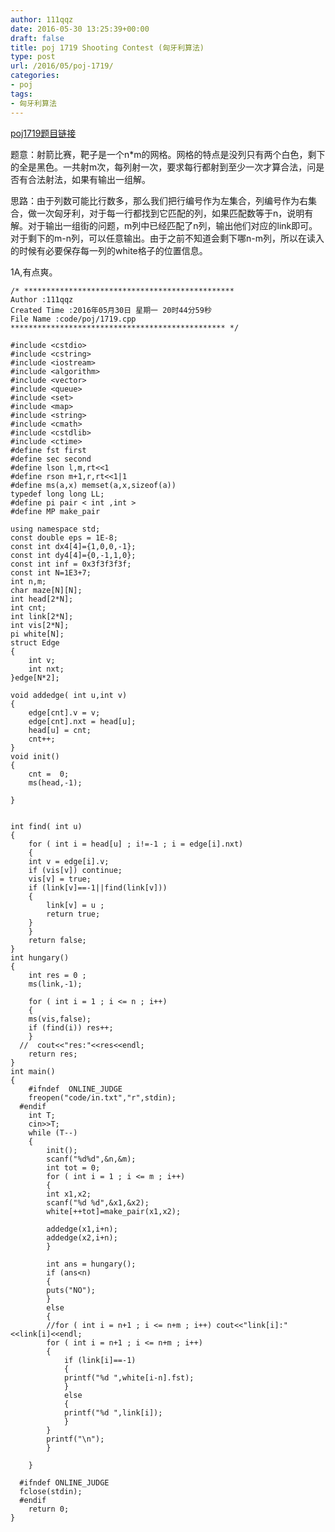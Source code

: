 ```yaml
---
author: 111qqz
date: 2016-05-30 13:25:39+00:00
draft: false
title: poj 1719 Shooting Contest (匈牙利算法)
type: post
url: /2016/05/poj-1719/
categories:
- poj
tags:
- 匈牙利算法
---
```


[poj1719题目链接](http://poj.org/problem?id=1719)

题意：射箭比赛，靶子是一个n*m的网格。网格的特点是没列只有两个白色，剩下的全是黑色。一共射m次，每列射一次，要求每行都射到至少一次才算合法，问是否有合法射法，如果有输出一组解。

思路：由于列数可能比行数多，那么我们把行编号作为左集合，列编号作为右集合，做一次匈牙利，对于每一行都找到它匹配的列，如果匹配数等于n，说明有解。对于输出一组街的问题，m列中已经匹配了n列，输出他们对应的link即可。对于剩下的m-n列，可以任意输出。由于之前不知道会剩下哪n-m列，所以在读入的时候有必要保存每一列的white格子的位置信息。

1A,有点爽。




 

    
    /* ***********************************************
    Author :111qqz
    Created Time :2016年05月30日 星期一 20时44分59秒
    File Name :code/poj/1719.cpp
    ************************************************ */
    
    #include <cstdio>
    #include <cstring>
    #include <iostream>
    #include <algorithm>
    #include <vector>
    #include <queue>
    #include <set>
    #include <map>
    #include <string>
    #include <cmath>
    #include <cstdlib>
    #include <ctime>
    #define fst first
    #define sec second
    #define lson l,m,rt<<1
    #define rson m+1,r,rt<<1|1
    #define ms(a,x) memset(a,x,sizeof(a))
    typedef long long LL;
    #define pi pair < int ,int >
    #define MP make_pair
    
    using namespace std;
    const double eps = 1E-8;
    const int dx4[4]={1,0,0,-1};
    const int dy4[4]={0,-1,1,0};
    const int inf = 0x3f3f3f3f;
    const int N=1E3+7;
    int n,m;
    char maze[N][N];
    int head[2*N];
    int cnt;
    int link[2*N];
    int vis[2*N];
    pi white[N];
    struct Edge
    {
        int v;
        int nxt;
    }edge[N*2];
    
    void addedge( int u,int v)
    {
        edge[cnt].v = v;
        edge[cnt].nxt = head[u];
        head[u] = cnt;
        cnt++;
    }
    void init()
    {
        cnt =  0;
        ms(head,-1);
    
    }
    
    
    int find( int u)
    {
        for ( int i = head[u] ; i!=-1 ; i = edge[i].nxt)
        {
    	int v = edge[i].v;
    	if (vis[v]) continue;
    	vis[v] = true;
    	if (link[v]==-1||find(link[v]))
    	{
    	    link[v] = u ;
    	    return true;
    	}
        }
        return false;
    }
    int hungary()
    {
        int res = 0 ;
        ms(link,-1);
    
        for ( int i = 1 ; i <= n ; i++)
        {
    	ms(vis,false);
    	if (find(i)) res++;
        }
      //  cout<<"res:"<<res<<endl;
        return res;
    }
    int main()
    {
    	#ifndef  ONLINE_JUDGE 
    	freopen("code/in.txt","r",stdin);
      #endif
    	int T;
    	cin>>T;
    	while (T--)
    	{
    	    init();
    	    scanf("%d%d",&n,&m);
    	    int tot = 0;
    	    for ( int i = 1 ; i <= m ; i++)
    	    {
    		int x1,x2;
    		scanf("%d %d",&x1,&x2);
    		white[++tot]=make_pair(x1,x2);
    
    		addedge(x1,i+n);
    		addedge(x2,i+n);
    	    }
    
    	    int ans = hungary();
    	    if (ans<n)
    	    {
    		puts("NO");
    	    }
    	    else
    	    {
    		//for ( int i = n+1 ; i <= n+m ; i++) cout<<"link[i]:"<<link[i]<<endl;
    		for ( int i = n+1 ; i <= n+m ; i++)
    		{
    		    if (link[i]==-1)
    		    {
    			printf("%d ",white[i-n].fst);
    		    }
    		    else
    		    {
    			printf("%d ",link[i]);
    		    }
    		}
    		printf("\n");
    	    }
    
    	}
    
      #ifndef ONLINE_JUDGE  
      fclose(stdin);
      #endif
        return 0;
    }
    



